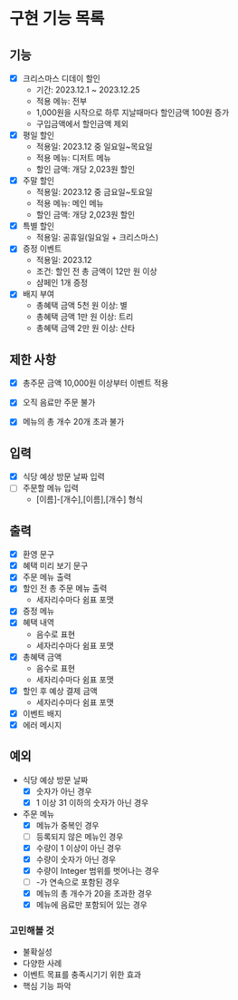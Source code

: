 # 구현 기능 목록

## 기능 

* [x] 크리스마스 디데이 할인
  * 기간: 2023.12.1 ~ 2023.12.25
  * 적용 메뉴: 전부
  * 1,000원을 시작으로 하루 지날때마다 할인금액 100원 증가
  * 구입금액에서 할인금액 제외
* [x] 평일 할인
  * 적용일: 2023.12 중 일요일~목요일
  * 적용 메뉴: 디저트 메뉴
  * 할인 금액: 개당 2,023원 할인
* [x] 주말 할인
  * 적용일: 2023.12 중 금요일~토요일
  * 적용 메뉴: 메인 메뉴
  * 할인 금액: 개당 2,023원 할인
* [x] 특별 할인
  * 적용일: 공휴일(일요일 + 크리스마스)
* [x] 증정 이벤트
  * 적용일: 2023.12
  * 조건: 할인 전 총 금액이 12만 원 이상
  * 샴페인 1개 증정
* [x] 배지 부여
  * 총혜택 금액 5천 원 이상: 별
  * 총혜택 금액 1만 원 이상: 트리
  * 총혜택 금액 2만 원 이상: 산타

## 제한 사항

* [x] 총주문 금액 10,000원 이상부터 이벤트 적용
* [x] 오직 음료만 주문 불가
* [x] 메뉴의 총 개수 20개 초과 불가


## 입력

* [x] 식당 예상 방문 날짜 입력
* [ ] 주문할 메뉴 입력
  * [이름]-[개수],[이름],[개수] 형식

## 출력

* [x] 환영 문구
* [x] 혜택 미리 보기 문구
* [x] 주문 메뉴 출력
* [x] 할인 전 총 주문 메뉴 출력
  * 세자리수마다 쉼표 포맷
* [x] 증정 메뉴
* [x] 혜택 내역
  * 음수로 표현
  * 세자리수마다 쉼표 포맷
* [x] 총혜택 금액
  * 음수로 표현
  * 세자리수마다 쉼표 포맷
* [x] 할인 후 예상 결제 금액
  * 세자리수마다 쉼표 포맷
* [x] 이벤트 배지
* [x] 에러 메시지

## 예외

* 식당 예상 방문 날짜 
  * [x] 숫자가 아닌 경우
  * [x] 1 이상 31 이하의 숫자가 아닌 경우
* 주문 메뉴 
  * [x] 메뉴가 중복인 경우
  * [ ] 등록되지 않은 메뉴인 경우
  * [x] 수량이 1 이상이 아닌 경우
  * [x] 수량이 숫자가 아닌 경우
  * [x] 수량이 Integer 범위를 벗어나는 경우
  * [ ] -가 연속으로 포함된 경우
  * [x] 메뉴의 총 개수가 20을 초과한 경우
  * [x] 메뉴에 음료만 포함되어 있는 경우

### 고민해볼 것

* 불확실성
* 다양한 사례
* 이벤트 목표를 충족시기기 위한 효과
* 핵심 기능 파악